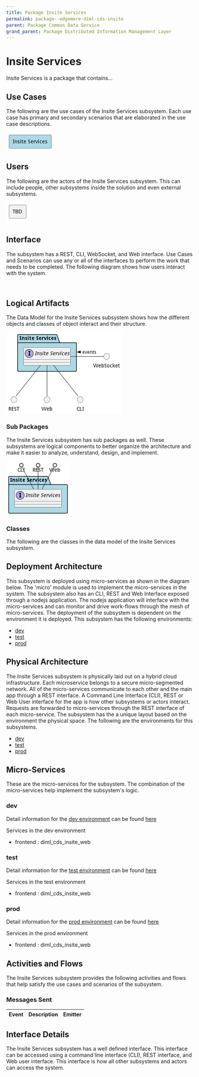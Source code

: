 ```yaml
---
title: Package Insite Services
permalink: package--edgemere-diml-cds-insite
parent: Package Common Data Service
grand_parent: Package Distributed Information Management Layer
---
```


# Insite Services

Insite Services is a package that contains...



## Use Cases

The following are the use cases of the Insite Services subsystem. Each use case has primary and secondary scenarios
that are elaborated in the use case descriptions.



![UseCase Diagram](./usecases.png)

## Users

The following are the actors of the Insite Services subsystem. This can include people, other subsystems
inside the solution and even external subsystems.



![User Interaction](./userinteraction.png)

## Interface

The subsystem has a REST, CLI, WebSocket, and Web interface. Use Cases and Scenarios can use any or all
of the interfaces to perform the work that needs to be completed. The following  diagram shows how
users interact with the system.

![Scenario Mappings Diagram](./scenariomapping.png)



## Logical Artifacts

The Data Model for the  Insite Services subsystem shows how the different objects and classes of object interact
and their structure.

![Sub Package Diagram](./subpackage.png)

### Sub Packages

The Insite Services subsystem has sub packages as well. These subsystems are logical components to better
organize the architecture and make it easier to analyze, understand, design, and implement.



![Logical Diagram](./logical.png)

### Classes

The following are the classes in the data model of the Insite Services subsystem.




## Deployment Architecture

This subsystem is deployed using micro-services as shown in the diagram below. The 'micro' module is
used to implement the micro-services in the system. The subsystem also has an CLI, REST and Web Interface
exposed through a nodejs application. The nodejs application will interface with the micro-services and
can monitor and drive work-flows through the mesh of micro-services. The deployment of the subsystem is
dependent on the environment it is deployed. This subsystem has the following environments:
* [dev](environment--edgemere-diml-cds-insite-dev)
* [test](environment--edgemere-diml-cds-insite-test)
* [prod](environment--edgemere-diml-cds-insite-prod)



## Physical Architecture

The Insite Services subsystem is physically laid out on a hybrid cloud infrastructure. Each microservice belongs
to a secure micro-segmented network. All of the micro-services communicate to each other and the main app through a
REST interface. A Command Line Interface (CLI), REST or Web User interface for the app is how other subsystems or actors
interact. Requests are forwarded to micro-services through the REST interface of each micro-service. The subsystem has
the a unique layout based on the environment the physical space. The following are the environments for this
subsystems.
* [dev](environment--edgemere-diml-cds-insite-dev)
* [test](environment--edgemere-diml-cds-insite-test)
* [prod](environment--edgemere-diml-cds-insite-prod)


## Micro-Services

These are the micro-services for the subsystem. The combination of the micro-services help implement
the subsystem's logic.


### dev

Detail information for the [dev environment](environment--edgemere-diml-cds-insite-dev)
can be found [here](environment--edgemere-diml-cds-insite-dev)

Services in the dev environment

* frontend : diml_cds_insite_web


### test

Detail information for the [test environment](environment--edgemere-diml-cds-insite-test)
can be found [here](environment--edgemere-diml-cds-insite-test)

Services in the test environment

* frontend : diml_cds_insite_web


### prod

Detail information for the [prod environment](environment--edgemere-diml-cds-insite-prod)
can be found [here](environment--edgemere-diml-cds-insite-prod)

Services in the prod environment

* frontend : diml_cds_insite_web


## Activities and Flows
The Insite Services subsystem provides the following activities and flows that help satisfy the use
cases and scenarios of the subsystem.




### Messages Sent

| Event | Description | Emitter |
|-------|-------------|---------|



## Interface Details
The Insite Services subsystem has a well defined interface. This interface can be accessed using a
command line interface (CLI), REST interface, and Web user interface. This interface is how all other
subsystems and actors can access the system.


